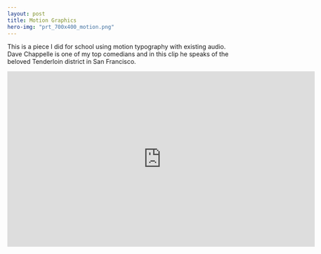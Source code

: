 ```yaml
---
layout: post
title: Motion Graphics
hero-img: "prt_700x400_motion.png"
---
```


This is a piece I did for school using motion typography with existing audio. Dave Chappelle is one of my top comedians and in this clip he speaks of the beloved Tenderloin district in San Francisco.

<iframe src="http://player.vimeo.com/video/9262768?portrait=0" width="700" height="400" frameborder="0" webkitAllowFullScreen mozallowfullscreen allowFullScreen></iframe>
